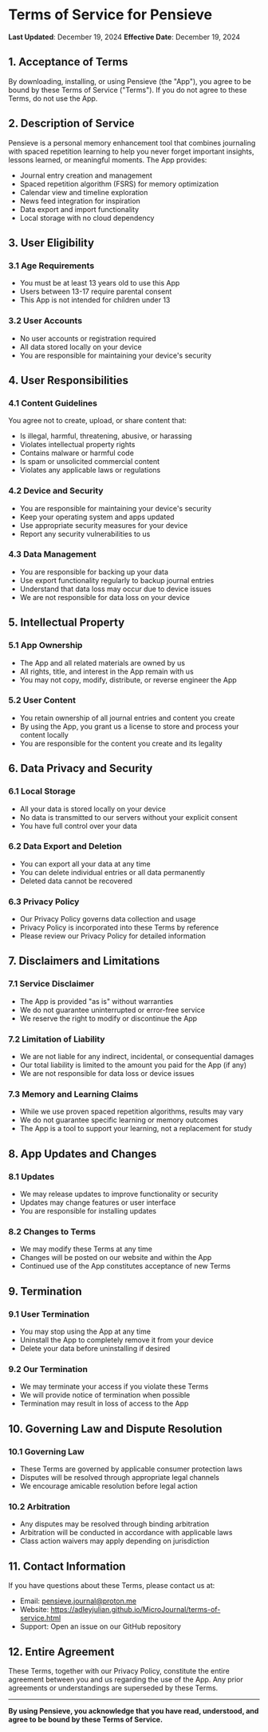 # Terms of Service for Pensieve

**Last Updated**: December 19, 2024
**Effective Date**: December 19, 2024



## 1. Acceptance of Terms

By downloading, installing, or using Pensieve (the "App"), you agree to be bound by these Terms of Service ("Terms"). If you do not agree to these Terms, do not use the App.

## 2. Description of Service

Pensieve is a personal memory enhancement tool that combines journaling with spaced repetition learning to help you never forget important insights, lessons learned, or meaningful moments. The App provides:
- Journal entry creation and management
- Spaced repetition algorithm (FSRS) for memory optimization
- Calendar view and timeline exploration
- News feed integration for inspiration
- Data export and import functionality
- Local storage with no cloud dependency

## 3. User Eligibility

### 3.1 Age Requirements
- You must be at least 13 years old to use this App
- Users between 13-17 require parental consent
- This App is not intended for children under 13

### 3.2 User Accounts
- No user accounts or registration required
- All data stored locally on your device
- You are responsible for maintaining your device's security

## 4. User Responsibilities

### 4.1 Content Guidelines
You agree not to create, upload, or share content that:
- Is illegal, harmful, threatening, abusive, or harassing
- Violates intellectual property rights
- Contains malware or harmful code
- Is spam or unsolicited commercial content
- Violates any applicable laws or regulations

### 4.2 Device and Security
- You are responsible for maintaining your device's security
- Keep your operating system and apps updated
- Use appropriate security measures for your device
- Report any security vulnerabilities to us

### 4.3 Data Management
- You are responsible for backing up your data
- Use export functionality regularly to backup journal entries
- Understand that data loss may occur due to device issues
- We are not responsible for data loss on your device

## 5. Intellectual Property

### 5.1 App Ownership
- The App and all related materials are owned by us
- All rights, title, and interest in the App remain with us
- You may not copy, modify, distribute, or reverse engineer the App

### 5.2 User Content
- You retain ownership of all journal entries and content you create
- By using the App, you grant us a license to store and process your content locally
- You are responsible for the content you create and its legality

## 6. Data Privacy and Security

### 6.1 Local Storage
- All your data is stored locally on your device
- No data is transmitted to our servers without your explicit consent
- You have full control over your data

### 6.2 Data Export and Deletion
- You can export all your data at any time
- You can delete individual entries or all data permanently
- Deleted data cannot be recovered

### 6.3 Privacy Policy
- Our Privacy Policy governs data collection and usage
- Privacy Policy is incorporated into these Terms by reference
- Please review our Privacy Policy for detailed information

## 7. Disclaimers and Limitations

### 7.1 Service Disclaimer
- The App is provided "as is" without warranties
- We do not guarantee uninterrupted or error-free service
- We reserve the right to modify or discontinue the App

### 7.2 Limitation of Liability
- We are not liable for any indirect, incidental, or consequential damages
- Our total liability is limited to the amount you paid for the App (if any)
- We are not responsible for data loss or device issues

### 7.3 Memory and Learning Claims
- While we use proven spaced repetition algorithms, results may vary
- We do not guarantee specific learning or memory outcomes
- The App is a tool to support your learning, not a replacement for study

## 8. App Updates and Changes

### 8.1 Updates
- We may release updates to improve functionality or security
- Updates may change features or user interface
- You are responsible for installing updates

### 8.2 Changes to Terms
- We may modify these Terms at any time
- Changes will be posted on our website and within the App
- Continued use of the App constitutes acceptance of new Terms

## 9. Termination

### 9.1 User Termination
- You may stop using the App at any time
- Uninstall the App to completely remove it from your device
- Delete your data before uninstalling if desired

### 9.2 Our Termination
- We may terminate your access if you violate these Terms
- We will provide notice of termination when possible
- Termination may result in loss of access to the App

## 10. Governing Law and Dispute Resolution

### 10.1 Governing Law
- These Terms are governed by applicable consumer protection laws
- Disputes will be resolved through appropriate legal channels
- We encourage amicable resolution before legal action

### 10.2 Arbitration
- Any disputes may be resolved through binding arbitration
- Arbitration will be conducted in accordance with applicable laws
- Class action waivers may apply depending on jurisdiction

## 11. Contact Information

If you have questions about these Terms, please contact us at:
- Email: pensieve.journal@proton.me
- Website: https://adleyjulian.github.io/MicroJournal/terms-of-service.html
- Support: Open an issue on our GitHub repository

## 12. Entire Agreement

These Terms, together with our Privacy Policy, constitute the entire agreement between you and us regarding the use of the App. Any prior agreements or understandings are superseded by these Terms.

---

**By using Pensieve, you acknowledge that you have read, understood, and agree to be bound by these Terms of Service.**
